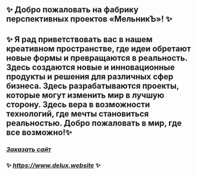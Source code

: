 

## ✨ Добро пожаловать на фабрику перспективных проектов «МельникЪ»! ✨
## ✨ Я рад приветствовать вас в нашем креативном пространстве, где идеи обретают новые формы и превращаются в реальность. Здесь создаются новые и инновационные продукты и решения для различных сфер бизнеса. Здесь разрабатываются проекты, которые могут изменить мир в лучшую сторону. Здесь вера в возможности технологий, где мечты становиться реальностью. Добро пожаловать в мир, где все возможно!✨
### [*Заказать* *сайт*](https://t.me/Serge_WebDev)

### ✨ *https://www.delux.website* ✨

